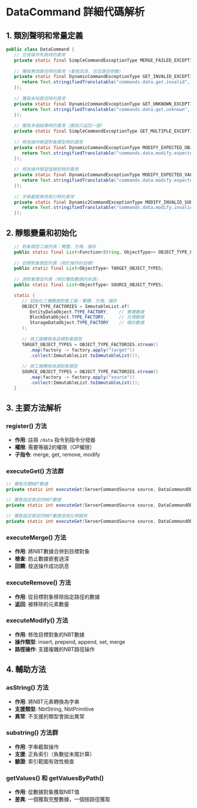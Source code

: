 # DataCommand 詳細代碼解析

## 1. 類別聲明和常量定義

```java
public class DataCommand {
   // 合併操作失敗時的異常
   private static final SimpleCommandExceptionType MERGE_FAILED_EXCEPTION = new SimpleCommandExceptionType(Text.translatable("commands.data.merge.failed"));
   
   // 獲取無效路徑時的異常 (動態訊息，包含路徑參數)
   private static final DynamicCommandExceptionType GET_INVALID_EXCEPTION = new DynamicCommandExceptionType((path) -> {
      return Text.stringifiedTranslatable("commands.data.get.invalid", new Object[]{path});
   });
   
   // 獲取未知路徑時的異常
   private static final DynamicCommandExceptionType GET_UNKNOWN_EXCEPTION = new DynamicCommandExceptionType((path) -> {
      return Text.stringifiedTranslatable("commands.data.get.unknown", new Object[]{path});
   });
   
   // 獲取多個結果時的異常（應該只返回一個）
   private static final SimpleCommandExceptionType GET_MULTIPLE_EXCEPTION = new SimpleCommandExceptionType(Text.translatable("commands.data.get.multiple"));
   
   // 修改操作期望對象類型時的異常
   private static final DynamicCommandExceptionType MODIFY_EXPECTED_OBJECT_EXCEPTION = new DynamicCommandExceptionType((nbt) -> {
      return Text.stringifiedTranslatable("commands.data.modify.expected_object", new Object[]{nbt});
   });
   
   // 修改操作期望值類型時的異常
   private static final DynamicCommandExceptionType MODIFY_EXPECTED_VALUE_EXCEPTION = new DynamicCommandExceptionType((nbt) -> {
      return Text.stringifiedTranslatable("commands.data.modify.expected_value", new Object[]{nbt});
   });
   
   // 字串截取無效索引時的異常
   private static final Dynamic2CommandExceptionType MODIFY_INVALID_SUBSTRING_EXCEPTION = new Dynamic2CommandExceptionType((startIndex, endIndex) -> {
      return Text.stringifiedTranslatable("commands.data.modify.invalid_substring", new Object[]{startIndex, endIndex});
   });
```

## 2. 靜態變量和初始化

```java
   // 對象類型工廠列表：實體、方塊、儲存
   public static final List<Function<String, ObjectType>> OBJECT_TYPE_FACTORIES;
   
   // 目標對象類型列表（用於操作的目標）
   public static final List<ObjectType> TARGET_OBJECT_TYPES;
   
   // 源對象類型列表（用於獲取數據的來源）
   public static final List<ObjectType> SOURCE_OBJECT_TYPES;

   static {
      // 初始化三種數據對象工廠：實體、方塊、儲存
      OBJECT_TYPE_FACTORIES = ImmutableList.of(
         EntityDataObject.TYPE_FACTORY,    // 實體數據
         BlockDataObject.TYPE_FACTORY,     // 方塊數據  
         StorageDataObject.TYPE_FACTORY    // 儲存數據
      );
      
      // 將工廠轉換為目標對象類型
      TARGET_OBJECT_TYPES = OBJECT_TYPE_FACTORIES.stream()
         .map(factory -> factory.apply("target"))
         .collect(ImmutableList.toImmutableList());
         
      // 將工廠轉換為源對象類型
      SOURCE_OBJECT_TYPES = OBJECT_TYPE_FACTORIES.stream()
         .map(factory -> factory.apply("source"))
         .collect(ImmutableList.toImmutableList());
   }
```

## 3. 主要方法解析

### register() 方法
- **作用**: 註冊 `/data` 指令到指令分發器
- **權限**: 需要等級2的權限（OP權限）
- **子指令**: merge, get, remove, modify

### executeGet() 方法群
```java
// 獲取完整NBT數據
private static int executeGet(ServerCommandSource source, DataCommandObject object)

// 獲取指定路徑的NBT數據
private static int executeGet(ServerCommandSource source, DataCommandObject object, NbtPath path)

// 獲取指定路徑的NBT數據並按比例縮放
private static int executeGet(ServerCommandSource source, DataCommandObject object, NbtPath path, double scale)
```

### executeMerge() 方法
- **作用**: 將NBT數據合併到目標對象
- **檢查**: 防止數據嵌套過深
- **回饋**: 發送操作成功訊息

### executeRemove() 方法
- **作用**: 從目標對象移除指定路徑的數據
- **返回**: 被移除的元素數量

### executeModify() 方法
- **作用**: 修改目標對象的NBT數據
- **操作類型**: insert, prepend, append, set, merge
- **路徑操作**: 支援複雜的NBT路徑操作

## 4. 輔助方法

### asString() 方法
- **作用**: 將NBT元素轉換為字串
- **支援類型**: NbtString, NbtPrimitive
- **異常**: 不支援的類型會拋出異常

### substring() 方法群
- **作用**: 字串截取操作
- **支援**: 正負索引（負數從末尾計算）
- **驗證**: 索引範圍有效性檢查

### getValues() 和 getValuesByPath()
- **作用**: 從數據對象獲取NBT值
- **差異**: 一個獲取完整數據，一個按路徑獲取
